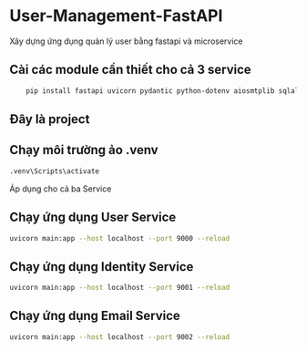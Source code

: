 # User-Management-FastAPI
Xây dựng ứng dụng quản lý user bằng fastapi và microservice
## Cài các module cần thiết cho cả 3 service
```sh
    pip install fastapi uvicorn pydantic python-dotenv aiosmtplib sqlalchemy asyncpg httpx passlib psycopg2
```

## Đây là project

## Chạy môi trường ảo .venv
```sh
.venv\Scripts\activate
```

Áp dụng cho cả ba Service
## Chạy ứng dụng User Service
```sh
uvicorn main:app --host localhost --port 9000 --reload
```
## Chạy ứng dụng Identity Service
```sh
uvicorn main:app --host localhost --port 9001 --reload
```
## Chạy ứng dụng Email Service
```sh
uvicorn main:app --host localhost --port 9002 --reload
```
